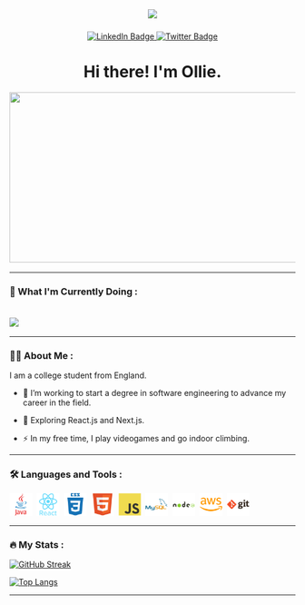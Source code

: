 <div id="header" align="center">
  <img src="https://www.beenhamow.co.uk/img/Bean-Circle.png" width="100" style="margin-bottom: 20px"/>
  <div id="badges">
    <a href="https://discord.gg/uB4dcpsMSR" target="_blank">
      <img src="https://img.shields.io/badge/Discord-navy?style=for-the-badge&logo=discord&logoColor=white" alt="LinkedIn Badge"/>
    </a>
    <a href="https://twitter.com/ElBeenMachine" target="_blank">
      <img src="https://img.shields.io/badge/Twitter-blue?style=for-the-badge&logo=twitter&logoColor=white" alt="Twitter Badge"/>
    </a>
  </div>
  <img src="https://komarev.com/ghpvc/?username=ElBeenMachine&style=flat-square&color=blue" alt=""/>
  <h1 style="margin-top: 20px">
    Hi there! I'm Ollie.
  </h1>
</div>
<div align="center">
  <img src="https://media.giphy.com/media/dWesBcTLavkZuG35MI/giphy.gif" width="600" height="300"/>
</div>

---

### 🏃 What I'm Currently Doing :

<img src="https://lanyard.cnrad.dev/api/499345183763070976" style="margin-top: 20px">

---

### 👨‍💻 About Me :
I am a college student from England.
- :telescope: I’m working to start a degree in software engineering to advance my career in the field.

- :seedling: Exploring React.js and Next.js.

- :zap: In my free time, I play videogames and go indoor climbing.

---

### 🛠️ Languages and Tools :
<div>
  <img src="https://github.com/devicons/devicon/blob/master/icons/java/java-original-wordmark.svg" title="Java" alt="Java" width="40" height="40"/>&nbsp;
  <img src="https://github.com/devicons/devicon/blob/master/icons/react/react-original-wordmark.svg" title="React" alt="React" width="40" height="40"/>&nbsp;
  <img src="https://github.com/devicons/devicon/blob/master/icons/css3/css3-plain-wordmark.svg"  title="CSS3" alt="CSS" width="40" height="40"/>&nbsp;
  <img src="https://github.com/devicons/devicon/blob/master/icons/html5/html5-original.svg" title="HTML5" alt="HTML" width="40" height="40"/>&nbsp;
  <img src="https://github.com/devicons/devicon/blob/master/icons/javascript/javascript-original.svg" title="JavaScript" alt="JavaScript" width="40" height="40"/>&nbsp;
  <img src="https://github.com/devicons/devicon/blob/master/icons/mysql/mysql-original-wordmark.svg" title="MySQL"  alt="MySQL" width="40" height="40"/>&nbsp;
  <img src="https://github.com/devicons/devicon/blob/master/icons/nodejs/nodejs-original-wordmark.svg" title="NodeJS" alt="NodeJS" width="40" height="40"/>&nbsp;
  <img src="https://github.com/devicons/devicon/blob/master/icons/amazonwebservices/amazonwebservices-plain-wordmark.svg" title="AWS" alt="AWS" width="40" height="40"/>&nbsp;
  <img src="https://github.com/devicons/devicon/blob/master/icons/git/git-original-wordmark.svg" title="Git" **alt="Git" width="40" height="40"/>
</div>

---

### 🔥 My Stats :
[![GitHub Streak](http://github-readme-streak-stats.herokuapp.com?user=ElBeenMachine&theme=dark&background=000000)]()

[![Top Langs](https://github-readme-stats.vercel.app/api/top-langs/?username=ElBeenMachine&layout=compact&theme=vision-friendly-dark)]()

---
